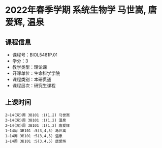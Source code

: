 # 2022年春季学期 系统生物学 马世嵩, 唐爱辉, 温泉






## 课程信息

- 课程号：BIOL5481P.01
- 学分：3
- 教学类型：理论课
- 开课单位：生命科学学院
- 课程类别：本研贯通
- 课程层次：研究生课程

## 上课时间

```
2~14(双)周 3B101 :1(1,2) 马世嵩
2~14(双)周 3B101 :1(1,2) 温泉
2~14(双)周 3B101 :1(1,2) 唐爱辉
1~14周 3B101 :5(3,4,5) 马世嵩
1~14周 3B101 :5(3,4,5) 温泉
1~14周 3B101 :5(3,4,5) 唐爱辉
```

